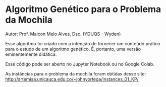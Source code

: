 # Algoritmo Genético para o Problema da Mochila
Autor: Prof. Maicon Melo Alves, Dsc. (YDUQS - Wyden)

Esse algoritmo foi criado com a intenção de fornecer um conteúdo prático para o estudo de um algoritmo genético. É, portanto, uma versão eminentemente didática. 

Esse código pode ser aberto no Jupyter Notebook ou no Google Colab. 

As instâncias para o problema da mochila foram obtidas desse site: http://artemisa.unicauca.edu.co/~johnyortega/instances_01_KP/
